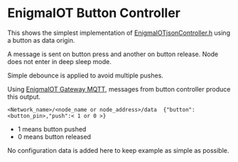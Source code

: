 # EnigmaIOT Button Controller

This shows the simplest implementation of [EnigmaIOTjsonController.h](https://github.com/gmag11/EnigmaIOT/blob/dev/src/EnigmaIOTjsonController.h) using a button as data origin.

A message is sent on button press and another on button release. Node does not enter in deep sleep mode.

Simple debounce is applied to avoid multiple pushes.

Using [EnigmaIOT Gateway MQTT](https://github.com/gmag11/EnigmaIOT/tree/dev/examples/EnigmaIOTGatewayMQTT), messages from button controller produce this output.

```
<Network_name>/<node_name or node_address>/data  {"button":<button_pin>,"push":< 1 or 0 >}
```

- 1 means button pushed
- 0 means button released

No configuration data is added here to keep example as simple as possible.